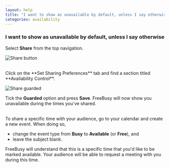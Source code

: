 ```yaml
---
layout: help
title: "I want to show as unavailable by default, unless I say otherwise"
categories: availability
---
```


### I want to show as unavailable by default, unless I say otherwise

Select **Share** from the top navigation.

![Share button](http://i.imgur.com/Px64Woa.png)

<br>
Click on the **Set Sharing Preferences** tab and find a section titled **Availability Control**.

![Share guarded](http://i.imgur.com/XbDbZn1.png)

Tick the **Guarded** option and press **Save**.
FreeBusy will now show you unavailable during the times you've shared.

<br>
To share a specific time with your audience, go to your calendar and create a new event.
When doing so,

- change the event type from **Busy** to **Available** (or **Free**), and
- leave the subject blank.

FreeBusy will understand that this is a specific time that you'd like to be marked available.
Your audience will be able to request a meeting with you during this time.
